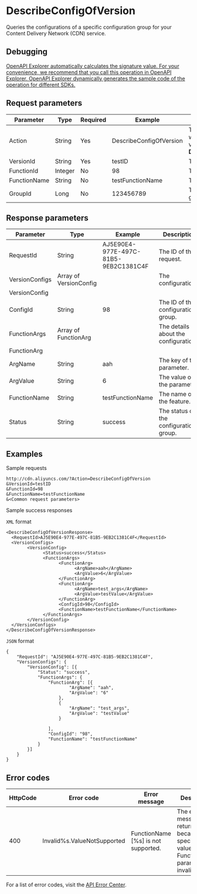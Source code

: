# DescribeConfigOfVersion

Queries the configurations of a specific configuration group for your Content Delivery Network \(CDN\) service.

## Debugging

[OpenAPI Explorer automatically calculates the signature value. For your convenience, we recommend that you call this operation in OpenAPI Explorer. OpenAPI Explorer dynamically generates the sample code of the operation for different SDKs.](https://api.aliyun.com/#product=Cdn&api=DescribeConfigOfVersion&type=RPC&version=2018-05-10)

## Request parameters

|Parameter|Type|Required|Example|Description|
|---------|----|--------|-------|-----------|
|Action|String|Yes|DescribeConfigOfVersion|The operation that you want to perform. Set the value to **DescribeConfigOfVersion**. |
|VersionId|String|Yes|testID|The ID of the version. |
|FunctionId|Integer|No|98|The ID of the feature. |
|FunctionName|String|No|testFunctionName|The name of the feature. |
|GroupId|Long|No|123456789|The ID of the configuration group. |

## Response parameters

|Parameter|Type|Example|Description|
|---------|----|-------|-----------|
|RequestId|String|AJ5E90E4-977E-497C-81B5-9EB2C1381C4F|The ID of the request. |
|VersionConfigs|Array of VersionConfig| |The configurations. |
|VersionConfig| | | |
|ConfigId|String|98|The ID of the configuration group. |
|FunctionArgs|Array of FunctionArg| |The details about the configurations. |
|FunctionArg| | | |
|ArgName|String|aah|The key of the parameter. |
|ArgValue|String|6|The value of the parameter. |
|FunctionName|String|testFunctionName|The name of the feature. |
|Status|String|success|The status of the configuration group. |

## Examples

Sample requests

```
http://cdn.aliyuncs.com/?Action=DescribeConfigOfVersion
&VersionId=testID
&FunctionId=98
&FunctionName=testFunctionName
&<Common request parameters>
```

Sample success responses

`XML` format

```
<DescribeConfigOfVersionResponse>
  <RequestId>AJ5E90E4-977E-497C-81B5-9EB2C1381C4F</RequestId>
  <VersionConfigs>
        <VersionConfig>
              <Status>success</Status>
              <FunctionArgs>
                    <FunctionArg>
                          <ArgName>aah</ArgName>
                          <ArgValue>6</ArgValue>
                    </FunctionArg>
                    <FunctionArg>
                          <ArgName>test_args</ArgName>
                          <ArgValue>testValue</ArgValue>
                    </FunctionArg>
                    <ConfigId>98</ConfigId>
                    <FunctionName>testFunctionName</FunctionName>
              </FunctionArgs>
        </VersionConfig>
  </VersionConfigs>
</DescribeConfigOfVersionResponse>
```

`JSON` format

```
{
	"RequestId": "AJ5E90E4-977E-497C-81B5-9EB2C1381C4F",
	"VersionConfigs": {
		"VersionConfig": [{
			"Status": "success",
			"FunctionArgs": {
				"FunctionArg": [{
						"ArgName": "aah",
						"ArgValue": "6"
					},
					{
						"ArgName": "test_args",
						"ArgValue": "testValue"
					}

				],
				"ConfigId": "98",
				"FunctionName": "testFunctionName"
			}
		}]
	}
}
```

## Error codes

|HttpCode|Error code|Error message|Description|
|--------|----------|-------------|-----------|
|400|Invalid%s.ValueNotSupported|FunctionName \[%s\] is not supported.|The error message returned because the specified value of the FunctionName parameter is invalid.|

For a list of error codes, visit the [API Error Center](https://error-center.alibabacloud.com/status/product/Cdn).

